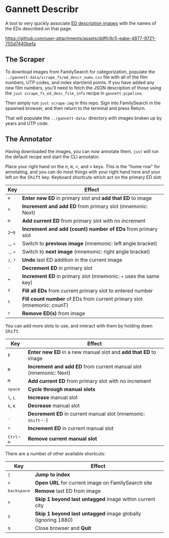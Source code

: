 # Gannett Describr

A tool to very quickly associate [ED description images](https://gannett.cc/docs#ed-descriptions) with the names of the EDs described on that page.

https://github.com/user-attachments/assets/ddffc9c5-eabe-4877-9721-755d7440befa

## The Scraper

To download images from FamilySearch for categorization, populate the `../gannett-data/scrape_fs/ed_descr_nums.csv` file with all of the film numbers, UTP codes, and index start/end points. If you have added any new film numbers, you'll need to fetch the JSON description of those using the `just scrape_fs_ed_desc_film_info` recipe in `gannett-pipeline`.


Then simply run `just scrape-img` in this repo. Sign into FamilySearch in the spawned browser, and then return to the terminal and press Return.

That will populate the `../gannett-data/` directory with images broken up by years and UTP code.

## The Annotator

Having downloaded the images, you can now annotate them. `just` will run the default recipe and start the CLI annotator.

Place your right hand on the <kbd>n</kbd>, <kbd>m</kbd>, <kbd>&lt;</kbd>, and <kbd>&gt;</kbd> keys. This is the "home row" for annotating, and you can do most things with your right hand here and your left on the <kbd>Shift</kbd> key. Keyboard shortcuts which act on the primary ED slot:

| Key  | Effect |
| ---- | ------------- |
| <kbd>e</kbd>  | **Enter new ED** in primary slot and **add that ED** to image |
| <kbd>n</kbd>  | **Increment and add ED** from primary slot (mnemonic: Next) |
| <kbd>m</kbd>  | **Add current ED** from primary slot with no increment |
| <kbd>2</kbd>&ndash;<kbd>9</kbd>  | **Increment and add (count) number of EDs** from primary slot |
| <kbd>,</kbd>,&nbsp;<kbd>&lt;</kbd>  | Switch to **previous image** (mnemonic: left angle bracket)|
| <kbd>.</kbd>,&nbsp;<kbd>&gt;</kbd>  | Switch to **next image** (mnemonic: right angle bracket) |
| <kbd>/</kbd>,&nbsp;<kbd>?</kbd>  | **Undo** last ED addition in the current image |
| <kbd>-</kbd> | **Decrement ED** in primary slot |
| <kbd>=</kbd> | **Increment ED** in primary slot (mnemonic: <kbd>+</kbd> uses the same key)  |
| <kbd>f</kbd> | **Fill all EDs** from current primary slot to entered number |
| <kbd>t</kbd> | **Fill count number** of EDs from current primary slot (mnemonic: counT) |
| <kbd>r</kbd> | **Remove ED(s)** from image |

You can add more slots to use, and interact with them by holding down <kbd>Shift</kbd>.

| Key  | Effect |
| ---- | ------------- |
| <kbd>E</kbd>  | **Enter new ED** in a new manual slot and **add that ED** to image |
| <kbd>N</kbd>  | **Increment and add ED** from current manual slot (mnemonic: Next) |
| <kbd>M</kbd>  | **Add current ED** from primary slot with no increment  |
| <kbd>space</kbd> | **Cycle through manual slots** |
| <kbd>l</kbd>,&nbsp;<kbd>L</kbd>  | **Increase** manual slot |
| <kbd>k</kbd>,&nbsp;<kbd>K</kbd>  | **Decrease** manual slot |
| <kbd>_</kbd> | **Decrement ED** in current manual slot (mnemonic: <kbd>Shift</kbd>-<kbd>-</kbd>) |
| <kbd>+</kbd> | **Increment ED** in current manual slot |
| <kbd>Ctrl</kbd>-<kbd>m</kbd> | **Remove current manual slot** |

There are a number of other available shortcuts:

| Key  | Effect |
| ---- | ------------- |
| <kbd>j</kbd> | **Jump to index** |
| <kbd>u</kbd> | **Open URL** for current image on FamilySearch site |
| <kbd>backspace</kbd> | **Remove** last ED from image |
| <kbd>s</kbd> | **Skip 1 beyond last untagged** image within current city |
| <kbd>S</kbd> | **Skip 1 beyond last untagged** image globally (ignoring 1880) |
| <kbd>q</kbd>  | Close browser and **Quit** |
